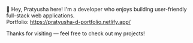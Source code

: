 👋 Hey, Pratyusha here! I'm a developer who enjoys building user-friendly full-stack web applications.  
Portfolio: https://pratyusha-d-portfolio.netlify.app/

Thanks for visiting — feel free to check out my projects!

<!---
pratyusha-ds/pratyusha-ds is a ✨ special ✨ repository because its `README.md` (this file) appears on your GitHub profile.
You can click the Preview link to take a look at your changes.
--->
